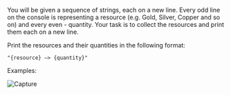 You will be given a sequence of strings, each on a new line. Every odd line on the console is representing a resource (e.g. Gold, Silver, Copper and so on) and every even - quantity. Your task is to collect the resources and print them each on a new line.

Print the resources and their quantities in the following format:

    "{resource} –> {quantity}"

Examples:

![Capture](https://user-images.githubusercontent.com/45227327/201797009-667bc96d-d35a-4fc9-b9dd-f84a93131ac7.PNG)
